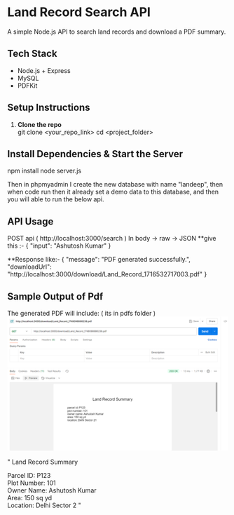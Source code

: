 # Land Record Search API

A simple Node.js API to search land records and download a PDF summary.

## Tech Stack
- Node.js + Express
- MySQL
- PDFKit

## Setup Instructions

1. **Clone the repo**  
   git clone <your_repo_link>
   cd <project_folder>

## Install Dependencies & Start the Server

npm install
node server.js

Then in phpmyadmin I create the new database with name "landeep",
then when code run then it already set a demo data to this database, and then you will able to run the below api.

## API Usage
POST api  ( http://localhost:3000/search )
In body -> raw -> JSON
**give this :- 
{
  "input": "Ashutosh Kumar"
}

**Response like:- 
    {
  "message": "PDF generated successfully.",
  "downloadUrl": "http://localhost:3000/download/Land_Record_1716532717003.pdf"
    }

## Sample Output of Pdf
The generated PDF will include: ( its in pdfs folder )
![alt text]({430EF711-7277-4B82-A0DE-BA8F5D3C7311}.png)

" Land Record Summary

Parcel ID: P123  
Plot Number: 101  
Owner Name: Ashutosh Kumar  
Area: 150 sq yd  
Location: Delhi Sector 2 "